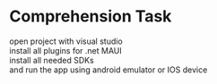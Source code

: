 # Comprehension Task

open project with visual studio <br/>
install all plugins for .net MAUI <br/>
install all needed SDKs <br/>
and run the app using android emulator or IOS device
